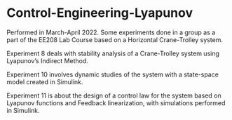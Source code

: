 # Control-Engineering-Lyapunov
Performed in March-April 2022.
Some experiments done in a group as a part of the EE208 Lab Course based on a Horizontal Crane-Trolley system. 

Experiment 8 deals with stability analysis of a Crane-Trolley system using Lyapunov’s Indirect Method.

Experiment 10 involves dynamic studies of the system with a state-space model created in Simulink.

Experiment 11 is about the design of a control law for the system based on Lyapunov functions and Feedback linearization, with simulations performed in Simulink.
